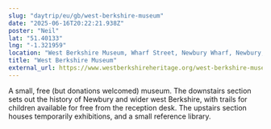 ```yaml
---
slug: "daytrip/eu/gb/west-berkshire-museum"
date: "2025-06-16T20:22:21.938Z"
poster: "Neil"
lat: "51.40133"
lng: "-1.321959"
location: "West Berkshire Museum, Wharf Street, Newbury Wharf, Newbury, West Berkshire, England, RG14 5AS, United Kingdom"
title: "West Berkshire Museum"
external_url: https://www.westberkshireheritage.org/west-berkshire-museum
---
```

A small, free (but donations welcomed) museum. The downstairs section sets out the history of Newbury and wider west Berkshire, with trails for children available for free from the reception desk. The upstairs section houses temporarily exhibitions, and a small reference library.